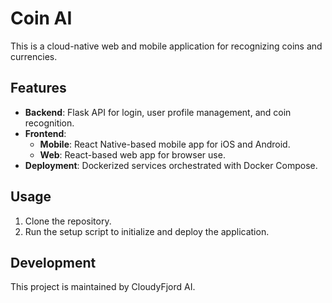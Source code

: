 # Coin AI
This is a cloud-native web and mobile application for recognizing coins and currencies.

## Features
- **Backend**: Flask API for login, user profile management, and coin recognition.
- **Frontend**:
  - **Mobile**: React Native-based mobile app for iOS and Android.
  - **Web**: React-based web app for browser use.
- **Deployment**: Dockerized services orchestrated with Docker Compose.

## Usage
1. Clone the repository.
2. Run the setup script to initialize and deploy the application.

## Development
This project is maintained by CloudyFjord AI.
